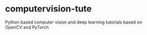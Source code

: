 # computervision-tute
Python based computer vision and deep learning tutorials based on OpenCV and PyTorch

